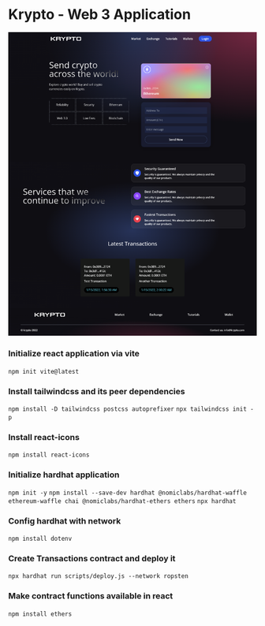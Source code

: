 # Krypto - Web 3 Application

![KRYPTO](/screenshot.png)

### Initialize react application via vite

`npm init vite@latest`

### Install tailwindcss and its peer dependencies

`npm install -D tailwindcss postcss autoprefixer`
`npx tailwindcss init -p`

### Install react-icons
`npm install react-icons`

### Initialize hardhat application
`npm init -y`
`npm install --save-dev hardhat @nomiclabs/hardhat-waffle ethereum-waffle chai @nomiclabs/hardhat-ethers ethers`
`npx hardhat`

### Config hardhat with network
`npm install dotenv`

### Create Transactions contract and deploy it
`npx hardhat run scripts/deploy.js --network ropsten`

### Make contract functions available in react
`npm install ethers`